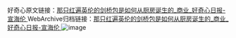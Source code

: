 好奇心原文链接：[那只红遍英伦的剑桥包是如何从厨房诞生的_商业_好奇心日报-宣海伦 ](https://www.qdaily.com/articles/9883.html)
WebArchive归档链接：[那只红遍英伦的剑桥包是如何从厨房诞生的_商业_好奇心日报-宣海伦 ](http://web.archive.org/web/20170611185618/http://www.qdaily.com/articles/9883.html)
![image](http://ww3.sinaimg.cn/large/007d5XDply1g3vgzqjym0j30u069au0x)